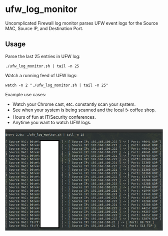 # ufw_log_monitor
Uncomplicated Firewall log monitor parses UFW event logs for the Source MAC, Source IP, and Destination Port.    

## Usage
Parse the last 25 entries in UFW log:
```
./ufw_log_monitor.sh | tail -n 25
```

Watch a running feed of UFW logs: 
```
watch -n 2 "./ufw_log_monitor.sh | tail -n 25"
```

Example use cases:
* Watch your Chrome cast, etc. constantly scan your system. 
* See when your system is being scanned and the local ☕ coffee shop.
* Hours of fun at IT/Security conferences. 
* Anytime you want to watch UFW logs.

![alt text](https://github.com/ArronJablonowski/ufw_log_monitor/blob/main/LogMon.png?raw=true)
